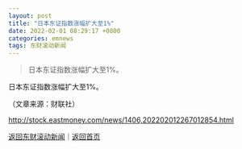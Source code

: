 ```yaml
---
layout: post
title: "日本东证指数涨幅扩大至1%"
date: 2022-02-01 08:29:17 +0800
categories: emnews
tags: 东财滚动新闻
---
```

> 日本东证指数涨幅扩大至1%。

<p>日本东证指数涨幅扩大至1%。 </p><p class="em_media">（文章来源：财联社）</p>

<http://stock.eastmoney.com/news/1406,202202012267012854.html>

[返回东财滚动新闻](//finews.withounder.com/emnews/)｜[返回首页](//finews.withounder.com/)